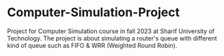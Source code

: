# Computer-Simulation-Project
Project for Computer Simulation course in fall 2023 at Sharif University of Technology. The project is about simulating a router's queue with different kind of queue such as FIFO & WRR (Weighted Round Robin).
